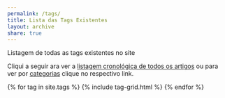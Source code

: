 ```yaml
---
permalink: /tags/
title: Lista das Tags Existentes
layout: archive
share: true
---
```


Listagem de todas as tags existentes no site

<!--more-->

Cliqui a seguir ara ver a [listagem cronológica de todos os artigos](/postagens) ou para ver por [categorias](/categorias) clique no respectivo link.

<div class="tiles">
{% for tag in site.tags %}
   {% include tag-grid.html %}
{% endfor %}
</div>
